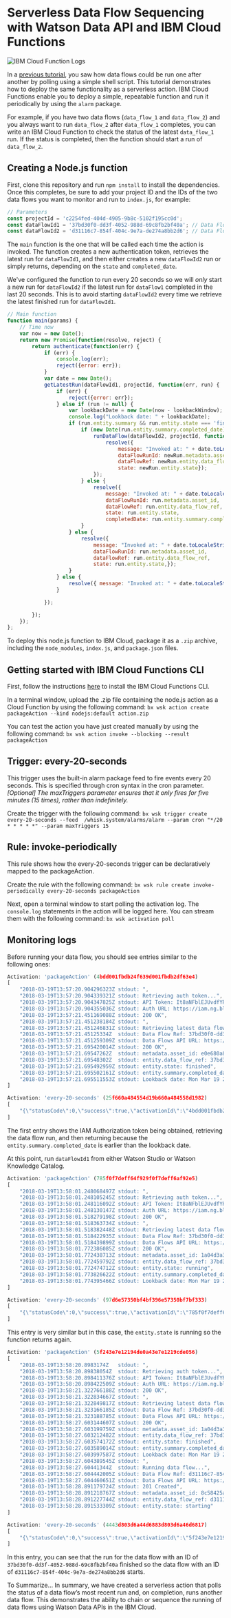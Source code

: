 # Serverless Data Flow Sequencing with Watson Data API and IBM Cloud Functions

![IBM Cloud Function Logs](https://github.com/WatsonDataFlows/samples/blob/master/javascript/data-flow-run-sequence-function/images/IBMCloudFunctionLogs.JPG)

In a [previous tutorial](https://medium.com/ibm-watson/using-shell-scripts-to-control-data-flows-created-in-watson-applications-f7de2e265f1f), you saw how data flows could be run one after another by polling using a simple shell script. This tutorial demonstrates how to deploy the same functionality as a serverless action. IBM Cloud Functions enable you to deploy a simple, repeatable function and run it periodically by using the `alarm` package.

For example, if you have two data flows (`data_flow_1` and `data_flow_2`) and you always want to run `data_flow_2` after `data_flow_1` completes, you can write an IBM Cloud Function to check the status of the latest `data_flow_1` run. If the status is completed, then the function should start a run of `data_flow_2`.

## Creating a Node.js function

First, clone this repository and run `npm install` to install the dependencies. Once this completes, be sure to add your project ID and the IDs of the two data flows you want to monitor and run to `index.js`, for example:

```javascript
// Parameters
const projectId = 'c2254fed-404d-4905-9b8c-5102f195cc0d';
const dataFlowId1 = '37bd30f0-dd3f-4052-988d-69c8fb2bf40a'; // Data Flow Ref to check status of latest run
const dataFlowId2 = 'd31116c7-854f-404c-9e7a-de274a8bb2d6'; // Data Flow Ref to trigger run for
```

The `main` function is the one that will be called each time the action is invoked. The function creates a new authentication token, retrieves the latest run for `dataFlowId1`, and then either creates a new `dataFlowId2` run or simply returns, depending on the `state` and `completed_date`.

We've configured the function to run every 20 seconds so we will *only* start a new run for `dataFlowId2` if the latest run for `dataFlow1` completed in the last 20 seconds. This is to avoid starting `dataFlowId2` every time we retrieve the latest finished run for `dataFlowId1`.

```javascript
// Main function
function main(params) {
    // Time now
    var now = new Date();
    return new Promise(function(resolve, reject) {
        return authenticate(function(err) {
            if (err) {
                console.log(err);
                reject({error: err});
            }
            var date = new Date();
            getLatestRun(dataFlowId1, projectId, function(err, run) {
                if (err) {
                    reject({error: err});
                } else if (run != null) {
                    var lookbackDate = new Date(now - lookbackWindow);
                    console.log("Lookback date: " + lookbackDate);
                    if (run.entity.summary && run.entity.state === 'finished') {
                        if (new Date(run.entity.summary.completed_date) > lookbackDate) {
                            runDataFlow(dataFlowId2, projectId, function(err, newRun) {
                                resolve({ 
                                    message: "Invoked at: " + date.toLocaleString(),
                                    dataFlowRunId: newRun.metadata.asset_id, 
                                    dataFlowRef: newRun.entity.data_flow_ref, 
                                    state: newRun.entity.state});
                            });
                        } else {
                            resolve({ 
                                message: "Invoked at: " + date.toLocaleString(), 
                                dataFlowRunId: run.metadata.asset_id, 
                                dataFlowRef: run.entity.data_flow_ref, 
                                state: run.entity.state, 
                                completedDate: run.entity.summary.completed_date});
                        }
                    } else {
                        resolve({ 
                            message: "Invoked at: " + date.toLocaleString(), 
                            dataFlowRunId: run.metadata.asset_id, 
                            dataFlowRef: run.entity.data_flow_ref, 
                            state: run.entity.state,});
                    }
                } else {
                    resolve({ message: "Invoked at: " + date.toLocaleString(), authToken: authToken});
                }

            });

        });
    });
};
```

To deploy this node.js function to IBM Cloud, package it as a `.zip` archive, including the `node_modules`, `index.js`, and `package.json` files.

## Getting started with IBM Cloud Functions CLI

First, follow the instructions [here](https://console.bluemix.net/openwhisk/learn/cli) to install the IBM Cloud Functions CLI.

In a terminal window, upload the .zip file containing the node.js action as a Cloud Function by using the following command:
`bx wsk action create packageAction --kind nodejs:default action.zip`

You can test the action you have just created manually by using the following command:
`bx wsk action invoke --blocking --result packageAction`

## Trigger: every-20-seconds

This trigger uses the built-in alarm package feed to fire events every 20 seconds. This is specified through cron syntax in the cron parameter.  _[Optional] The maxTriggers parameter ensures that it only fires for five minutes (15 times), rather than indefinitely._

Create the trigger with the following command:
`bx wsk trigger create every-20-seconds --feed  /whisk.system/alarms/alarm --param cron "*/20 * * * * *" --param maxTriggers 15`

## Rule: invoke-periodically

This rule shows how the every-20-seconds trigger can be declaratively mapped to the packageAction.

Create the rule with the following command:
`bx wsk rule create invoke-periodically every-20-seconds packageAction`

Next, open a terminal window to start polling the activation log. The `console.log` statements in the action will be logged here. You can stream them with the following command:
`bx wsk activation poll`

## Monitoring logs

Before running your data flow, you should see entries similar to the following ones:

```Javascript
Activation: 'packageAction' (4bdd001fbdb24f639d001fbdb2df63e4)
[
    "2018-03-19T13:57:20.904296323Z stdout: ",
    "2018-03-19T13:57:20.904339321Z stdout: Retrieving auth token...",
    "2018-03-19T13:57:20.904347825Z stdout: API Token: It8aNFblEJUvdfYRinu0sxHJu0VU3qXgDH-MgOo-Dfdh",
    "2018-03-19T13:57:20.904355036Z stdout: Auth URL: https://iam.ng.bluemix.net/oidc/token",
    "2018-03-19T13:57:21.451169088Z stdout: 200 OK",
    "2018-03-19T13:57:21.451238184Z stdout: ",
    "2018-03-19T13:57:21.451246831Z stdout: Retrieving latest data flow run...",
    "2018-03-19T13:57:21.45125334Z  stdout: Data Flow Ref: 37bd30f0-dd3f-4052-988d-69c8fb2bf40a",
    "2018-03-19T13:57:21.451259309Z stdout: Data Flows API URL: https://api.dataplatform.ibm.com/v2/data_flows",
    "2018-03-19T13:57:21.695420014Z stdout: 200 OK",
    "2018-03-19T13:57:21.69547262Z  stdout: metadata.asset_id: e0e680a8-cd93-4941-967e-ba7cf527d060",
    "2018-03-19T13:57:21.69548302Z  stdout: entity.data_flow_ref: 37bd30f0-dd3f-4052-988d-69c8fb2bf40a",
    "2018-03-19T13:57:21.695492959Z stdout: entity.state: finished",
    "2018-03-19T13:57:21.695502161Z stdout: entity.summary.completed_date: 2018-03-19T13:30:51.956Z",
    "2018-03-19T13:57:21.695511553Z stdout: Lookback date: Mon Mar 19 2018 13:57:00 GMT+0000 (UTC)"
]

Activation: 'every-20-seconds' (25f660a484554d19b660a484558d1982)
[
    "{\"statusCode\":0,\"success\":true,\"activationId\":\"4bdd001fbdb24f639d001fbdb2df63e4\",\"rule\":\"dcummin3@uk.ibm.com_dev/invoke-periodically\",\"action\":\"dcummin3@uk.ibm.com_dev/packageAction\"}"
]
```

The first entry shows the IAM Authorization token being obtained, retrieving the data flow run, and then returning because the `entity.summary.completed_date` is earlier than the lookback date.

At this point, run `dataFlowId1` from either Watson Studio or Watson Knowledge Catalog.

```Javascript
Activation: 'packageAction' (785f0f7deff64f929f0f7deff6af92e5)
[
    "2018-03-19T13:58:01.248068497Z stdout: ",
    "2018-03-19T13:58:01.248105245Z stdout: Retrieving auth token...",
    "2018-03-19T13:58:01.248116092Z stdout: API Token: It8aNFblEJUvdfYRinu0sxHJu0VU3qXgDH-MgOo-Dfdh",
    "2018-03-19T13:58:01.248130147Z stdout: Auth URL: https://iam.ng.bluemix.net/oidc/token",
    "2018-03-19T13:58:01.518279198Z stdout: 200 OK",
    "2018-03-19T13:58:01.518363734Z stdout: ",
    "2018-03-19T13:58:01.518382448Z stdout: Retrieving latest data flow run...",
    "2018-03-19T13:58:01.518422935Z stdout: Data Flow Ref: 37bd30f0-dd3f-4052-988d-69c8fb2bf40a",
    "2018-03-19T13:58:01.518439899Z stdout: Data Flows API URL: https://api.dataplatform.ibm.com/v2/data_flows",
    "2018-03-19T13:58:01.772386085Z stdout: 200 OK",
    "2018-03-19T13:58:01.772438713Z stdout: metadata.asset_id: 1a04d3a3-60d8-4a98-8b4b-bca003d4f87b",
    "2018-03-19T13:58:01.772459792Z stdout: entity.data_flow_ref: 37bd30f0-dd3f-4052-988d-69c8fb2bf40a",
    "2018-03-19T13:58:01.772474712Z stdout: entity.state: running",
    "2018-03-19T13:58:01.773826622Z stdout: entity.summary.completed_date: undefined",
    "2018-03-19T13:58:01.774395466Z stdout: Lookback date: Mon Mar 19 2018 13:57:41 GMT+0000 (UTC)"
]

Activation: 'every-20-seconds' (97d6e57350bf4bf396e57350bf7bf333)
[
    "{\"statusCode\":0,\"success\":true,\"activationId\":\"785f0f7deff64f929f0f7deff6af92e5\",\"rule\":\"dcummin3@uk.ibm.com_dev/invoke-periodically\",\"action\":\"dcummin3@uk.ibm.com_dev/packageAction\"}"
]
```

This entry is very similar but in this case, the `entity.state` is running so the function returns again.

```Javascript
Activation: 'packageAction' (5f243e7e12194de0a43e7e1219cde056)
[
    "2018-03-19T13:58:20.8983174Z   stdout: ",
    "2018-03-19T13:58:20.89838054Z  stdout: Retrieving auth token...",
    "2018-03-19T13:58:20.898411376Z stdout: API Token: It8aNFblEJUvdfYRinu0sxHJu0VU3qXgDH-MgOo-Dfdh",
    "2018-03-19T13:58:20.898422509Z stdout: Auth URL: https://iam.ng.bluemix.net/oidc/token",
    "2018-03-19T13:58:21.322766188Z stdout: 200 OK",
    "2018-03-19T13:58:21.322834667Z stdout: ",
    "2018-03-19T13:58:21.322849817Z stdout: Retrieving latest data flow run...",
    "2018-03-19T13:58:21.323166185Z stdout: Data Flow Ref: 37bd30f0-dd3f-4052-988d-69c8fb2bf40a",
    "2018-03-19T13:58:21.323188785Z stdout: Data Flows API URL: https://api.dataplatform.ibm.com/v2/data_flows",
    "2018-03-19T13:58:27.603144607Z stdout: 200 OK",
    "2018-03-19T13:58:27.603199759Z stdout: metadata.asset_id: 1a04d3a3-60d8-4a98-8b4b-bca003d4f87b",
    "2018-03-19T13:58:27.603212482Z stdout: entity.data_flow_ref: 37bd30f0-dd3f-4052-988d-69c8fb2bf40a",
    "2018-03-19T13:58:27.603574172Z stdout: entity.state: finished",
    "2018-03-19T13:58:27.603589014Z stdout: entity.summary.completed_date: 2018-03-19T13:58:17.127Z",
    "2018-03-19T13:58:27.603997587Z stdout: Lookback date: Mon Mar 19 2018 13:58:00 GMT+0000 (UTC)",
    "2018-03-19T13:58:27.604389545Z stdout: ",
    "2018-03-19T13:58:27.60441344Z  stdout: Running data flow...",
    "2018-03-19T13:58:27.604442005Z stdout: Data Flow Ref: d31116c7-854f-404c-9e7a-de274a8bb2d6",
    "2018-03-19T13:58:27.604460651Z stdout: Data Flows API URL: https://api.dataplatform.ibm.com/v2/data_flows",
    "2018-03-19T13:58:28.891179724Z stdout: 201 Created",
    "2018-03-19T13:58:28.891218767Z stdout: metadata.asset_id: 8c58425a-d8ea-41e5-b064-9747f0d771b0",
    "2018-03-19T13:58:28.891227744Z stdout: entity.data_flow_ref: d31116c7-854f-404c-9e7a-de274a8bb2d6",
    "2018-03-19T13:58:28.891533309Z stdout: entity.state: starting"
]

Activation: 'every-20-seconds' (4443d803d6a44d6883d803d6a46d6817)
[
    "{\"statusCode\":0,\"success\":true,\"activationId\":\"5f243e7e12194de0a43e7e1219cde056\",\"rule\":\"dcummin3@uk.ibm.com_dev/invoke-periodically\",\"action\":\"dcummin3@uk.ibm.com_dev/packageAction\"}"
]

```
In this entry, you can see that the run for the data flow with an ID of `37bd30f0-dd3f-4052-988d-69c8fb2bf40a` finished so the data flow with an ID of `d31116c7-854f-404c-9e7a-de274a8bb2d6` starts.

To Summarize…
In summary, we have created a serverless action that polls the status of a data flow’s most recent run and, on completion, runs another data flow. This demonstrates the ability to chain or sequence the running of data flows using Watson Data APIs in the IBM Cloud.

